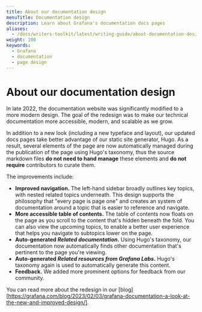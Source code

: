```yaml
---
title: About our documentation design
menuTitle: Documentation design
description: Learn about Grafana's documentation docs pages
aliases:
  - /docs/writers-toolkit/latest/writing-guide/about-documentation-design/
weight: 100
keywords:
  - Grafana
  - documentation
  - page design
---
```


# About our documentation design

In late 2022, the documentation website was significantly modified to a more modern design. The goal of the redesign was to make our technical documentation more accessible, modern, and scalable as we grow.  

In addition to a new look (including a new typeface and layout), our updated docs pages take better advantage of our static site generator, Hugo. As a result, several elements of the page are now automatically managed during the publication of the page using Hugo's taxonomy, thus the source markdown files **do not need to hand manage** these elements and **do not require** contributors to curate them.

The improvements include:

- **Improved navigation.** The left-hand sidebar broadly outlines key topics, with nested related topics underneath. This design supports the philosophy that "every page is page one" and creates an system of documentation around a topic that is easier to reference and navigate. 
- **More accessible table of contents.** The table of contents now floats on the page as you scroll to the content that's hidden beneath the fold. You can also view the upcoming topics, to enable a better user experience that helps you navigate to subtopics lower on the page.
- **Auto-generated _Related documentation_.** Using Hugo's taxonomy, our documentation now automatically finds other documentation that's pertinent to the page you're viewing.
- **Auto-generated _Related resources from Grafana Labs_.** Hugo's taxonomy again is used to automatically generate this content.
- **Feedback.** We added more prominent options for feedback from our community.

You can read more about the redesign in our [blog] [https://grafana.com/blog/2023/02/03/grafana-documentation-a-look-at-the-new-and-improved-design/].
